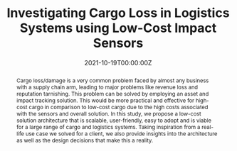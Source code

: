 ---
title: "Investigating Cargo Loss in Logistics Systems using Low-Cost Impact Sensors"

# Authors
# If you created a profile for a user (e.g. the default `admin` user), write the username (folder name) here 
# and it will be replaced with their full name and linked to their profile.

authors:
- admin
- Antoinette Young
- Anand Rao

# Author notes (optional)
# author_notes:
# - "Equal contribution"
# - "Equal contribution"

date: "2021-10-19T00:00:00Z"
doi: "10.5121/csit.2022.120618"

# Schedule page publish date (NOT publication's date).
publishDate: "2021-10-19T00:00:00Z"

# Publication type.
# Legend: 0 = Uncategorized; 1 = Conference paper; 2 = Journal article;
# 3 = Preprint / Working Paper; 4 = Report; 5 = Book; 6 = Book section;
# 7 = Thesis; 8 = Patent
publication_types: ["1"]

# Publication name and optional abbreviated publication name.
publication: '11th International Conference on Embedded Systems and Applications (EMSA 2022) - Sydney, Australia'
publication_short:

abstract: Cargo loss/damage is a very common problem faced by almost any business with a supply chain arm, leading to major problems like revenue loss and reputation tarnishing. This problem can be solved by employing an asset and impact tracking solution. This would be more practical and effective for high-cost cargo in comparison to low-cost cargo due to the high costs associated with the sensors and overall solution. In this study, we propose a low-cost solution architecture that is scalable, user-friendly, easy to adopt and is viable for a large range of cargo and logistics systems. Taking inspiration from a real-life use case we solved for a client, we also provide insights into the architecture as well as the design decisions that make this a reality.

# Summary. An optional shortened abstract.
summary: <span style="color:#5DADE2;font-style:bold">11th International Conference on Embedded Systems and Applications (EMSA 2022) - Sydney, Australia</span>

tags: ['Asset tracking', 'Logistics', 'Cargo loss', 'Cargo damage', 'Impact sensor', 'Accelerometer sensor', 'Low-cost solution', 'No code AEP (Application Enablement Platform)']

# Display this page in the Featured widget?
featured: true

# Custom links (uncomment lines below)
links:
- name: arXiv
  url: https://arxiv.org/abs/2201.00301
- name: Full Proceedings
  url: https://airccse.org/csit/V12N06.html
url_pdf: 'https://aircconline.com/csit/papers/vol12/csit120618.pdf'
url_code: ''
url_dataset: ''
url_poster: ''
url_project: ''
url_slides: ''
url_source: ''
url_video: 'https://www.youtube.com/watch?v=MbxmwsOHKTk'

# Featured image
# To use, add an image named `featured.jpg/png` to your page's folder. 
image:
  caption: 'Designed Solution Architecture'
  focal_point: ""
  preview_only: false

# Associated Projects (optional).
#   Associate this publication with one or more of your projects.
#   Simply enter your project's folder or file name without extension.
#   E.g. `internal-project` references `content/project/internal-project/index.md`.
#   Otherwise, set `projects: []`.
projects:
- assettracking

# Slides (optional).
#   Associate this publication with Markdown slides.
#   Simply enter your slide deck's filename without extension.
#   E.g. `slides: "example"` references `content/slides/example/index.md`.
#   Otherwise, set `slides: ""`.
slides: example
---